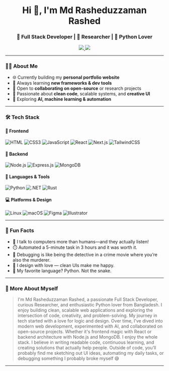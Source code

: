 
<h1 align="center">Hi 👋, I'm Md Rasheduzzaman Rashed</h1>
<h3 align="center">🚀 Full Stack Developer | 🧪 Researcher | 🐍 Python Lover</h3>

<p align="center">
  <a href="mailto:rasheduzzaman788@gmail.com">
    <img src="https://img.shields.io/badge/Gmail-D14836?style=flat-square&logo=gmail&logoColor=white" />
  </a>
  
  <a href="https://https://www.facebook.com/rashed.raj.48">
    <img src="https://img.shields.io/badge/Facebook-1877F2?style=flat-square&logo=facebook&logoColor=white" />
  </a>
</p>

---

### 🧑‍💻 About Me

- 🌐 Currently building my **personal portfolio website**
- 🌱 Always learning **new frameworks & dev tools**
- 🤝 Open to **collaborating on open-source** or research projects
- 📌 Passionate about **clean code**, scalable systems, and **creative UI**
- 🧪 Exploring **AI, machine learning & automation**

---

### 🛠️ Tech Stack

#### 🚀 Frontend
![HTML](https://img.shields.io/badge/HTML5-E34F26?style=flat&logo=html5&logoColor=white)
![CSS3](https://img.shields.io/badge/CSS3-1572B6?style=flat&logo=css3&logoColor=white)
![JavaScript](https://img.shields.io/badge/JavaScript-F7DF1E?style=flat&logo=javascript&logoColor=black)
![React](https://img.shields.io/badge/React-20232A?style=flat&logo=react&logoColor=61DAFB)
![Next.js](https://img.shields.io/badge/Next.js-000000?style=flat&logo=nextdotjs&logoColor=white)
![TailwindCSS](https://img.shields.io/badge/TailwindCSS-38B2AC?style=flat&logo=tailwind-css&logoColor=white)

#### 🧰 Backend
![Node.js](https://img.shields.io/badge/Node.js-339933?style=flat&logo=nodedotjs&logoColor=white)
![Express.js](https://img.shields.io/badge/Express.js-000000?style=flat&logo=express&logoColor=white)
![MongoDB](https://img.shields.io/badge/MongoDB-47A248?style=flat&logo=mongodb&logoColor=white)

#### 🐍 Languages & Tools
![Python](https://img.shields.io/badge/Python-3776AB?style=flat&logo=python&logoColor=white)
![.NET](https://img.shields.io/badge/.NET-512BD4?style=flat&logo=dotnet&logoColor=white)
![Rust](https://img.shields.io/badge/Rust-000000?style=flat&logo=rust&logoColor=white)

#### 💻 Platforms & Design
![Linux](https://img.shields.io/badge/Linux-FCC624?style=flat&logo=linux&logoColor=black)
![macOS](https://img.shields.io/badge/macOS-000000?style=flat&logo=apple&logoColor=white)
![Figma](https://img.shields.io/badge/Figma-F24E1E?style=flat&logo=figma&logoColor=white)
![Illustrator](https://img.shields.io/badge/Illustrator-FF9A00?style=flat&logo=adobeillustrator&logoColor=white)

---

### 🎉 Fun Facts

- 🧠 I talk to computers more than humans—and they actually listen!
- ⏱️ Automated a 5-minute task in 3 hours and it was worth it.
- 🐞 Debugging is like being the detective in a crime movie where you’re also the murderer.
- 🎨 I design with love — clean UIs make me happy.
- 💬 My favorite language? Python. Not the snake.

---

### 🎉 More About Myself
> I'm Md Rasheduzzaman Rashed, a passionate Full Stack Developer, curious Researcher, and enthusiastic Python lover from Bangladesh. I enjoy building clean, scalable web applications and exploring the intersection of code, creativity, and problem-solving.
My journey in tech started with a love for logic and design. Over time, I’ve dived into modern web development, experimented with AI, and collaborated on open-source projects. Whether it's frontend magic with React or backend architecture with Node.js and MongoDB. I enjoy the whole stack.
I believe in writing readable code, continuous learning, and creating solutions that actually help people. Outside of code, you’ll probably find me sketching out UI ideas, automating my daily tasks, or debugging something I probably broke myself 😅

---
